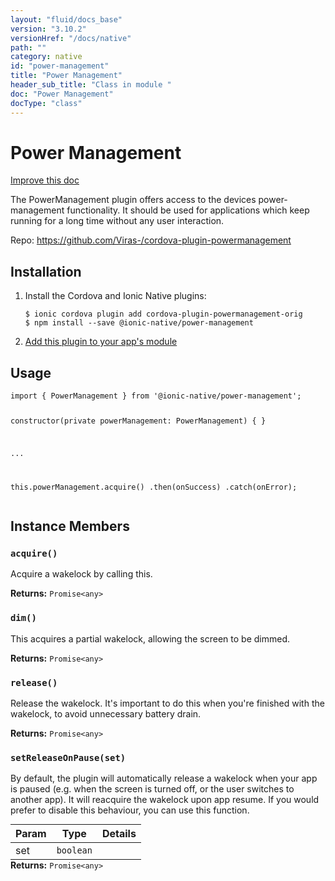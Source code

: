 ```yaml
---
layout: "fluid/docs_base"
version: "3.10.2"
versionHref: "/docs/native"
path: ""
category: native
id: "power-management"
title: "Power Management"
header_sub_title: "Class in module "
doc: "Power Management"
docType: "class"
---
```


<h1 class="api-title">Power Management</h1>

<a class="improve-v2-docs" href="http://github.com/driftyco/ionic-native/edit/master/src/@ionic-native/plugins/power-management/index.ts#L1">
  Improve this doc
</a>






<p>The PowerManagement plugin offers access to the devices power-management functionality.
It should be used for applications which keep running for a long time without any user interaction.</p>


<p>Repo:
  <a href="https://github.com/Viras-/cordova-plugin-powermanagement">
    https://github.com/Viras-/cordova-plugin-powermanagement
  </a>
</p>


<h2>Installation</h2>
<ol class="installation">
  <li>Install the Cordova and Ionic Native plugins:<br>
    <pre><code class="nohighlight">$ ionic cordova plugin add cordova-plugin-powermanagement-orig
$ npm install --save @ionic-native/power-management
</code></pre>
  </li>
  <li><a href="https://ionicframework.com/docs/native/#Add_Plugins_to_Your_App_Module">Add this plugin to your app's module</a></li>
</ol>








<h2>Usage</h2>
<pre><code class="lang-typescript">import { PowerManagement } from &#39;@ionic-native/power-management&#39;;

constructor(private powerManagement: PowerManagement) { }

...

this.powerManagement.acquire()
  .then(onSuccess)
  .catch(onError);
</code></pre>








<h2>Instance Members</h2>
<h3><a class="anchor" name="acquire" href="#acquire"></a><code>acquire()</code></h3>


Acquire a wakelock by calling this.


<div class="return-value" markdown="1">
  <i class="icon ion-arrow-return-left"></i>
  <b>Returns:</b> <code>Promise&lt;any&gt;</code> 
</div><h3><a class="anchor" name="dim" href="#dim"></a><code>dim()</code></h3>


This acquires a partial wakelock, allowing the screen to be dimmed.


<div class="return-value" markdown="1">
  <i class="icon ion-arrow-return-left"></i>
  <b>Returns:</b> <code>Promise&lt;any&gt;</code> 
</div><h3><a class="anchor" name="release" href="#release"></a><code>release()</code></h3>


Release the wakelock. It's important to do this when you're finished with the wakelock, to avoid unnecessary battery drain.


<div class="return-value" markdown="1">
  <i class="icon ion-arrow-return-left"></i>
  <b>Returns:</b> <code>Promise&lt;any&gt;</code> 
</div><h3><a class="anchor" name="setReleaseOnPause" href="#setReleaseOnPause"></a><code>setReleaseOnPause(set)</code></h3>


By default, the plugin will automatically release a wakelock when your app is paused (e.g. when the screen is turned off, or the user switches to another app).
It will reacquire the wakelock upon app resume. If you would prefer to disable this behaviour, you can use this function.
<table class="table param-table" style="margin:0;">
  <thead>
  <tr>
    <th>Param</th>
    <th>Type</th>
    <th>Details</th>
  </tr>
  </thead>
  <tbody>
  <tr>
    <td>
      set</td>
    <td>
      <code>boolean</code>
    </td>
    <td>
      </td>
  </tr>
  </tbody>
</table>

<div class="return-value" markdown="1">
  <i class="icon ion-arrow-return-left"></i>
  <b>Returns:</b> <code>Promise&lt;any&gt;</code> 
</div>





